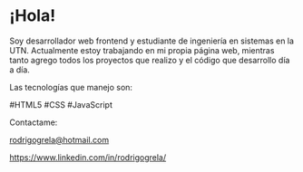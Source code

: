 # ¡Hola! 


 Soy desarrollador web frontend y estudiante de ingeniería en sistemas en la UTN. Actualmente estoy trabajando en mi propia página web, mientras tanto agrego todos los proyectos que realizo y el código que desarrollo día a día.
 
  Las tecnologías que manejo son:
  
  #HTML5
  #CSS
  #JavaScript
 
 Contactame:
 
 rodrigogrela@hotmail.com
 
 https://www.linkedin.com/in/rodrigogrela/
 
 
